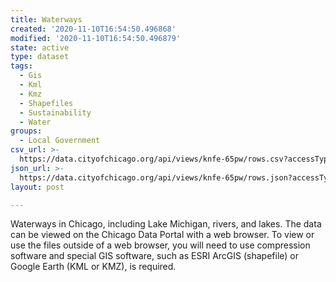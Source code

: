 ```yaml
---
title: Waterways
created: '2020-11-10T16:54:50.496868'
modified: '2020-11-10T16:54:50.496879'
state: active
type: dataset
tags:
  - Gis
  - Kml
  - Kmz
  - Shapefiles
  - Sustainability
  - Water
groups:
  - Local Government
csv_url: >-
  https://data.cityofchicago.org/api/views/knfe-65pw/rows.csv?accessType=DOWNLOAD
json_url: >-
  https://data.cityofchicago.org/api/views/knfe-65pw/rows.json?accessType=DOWNLOAD
layout: post

---
```

Waterways in Chicago, including Lake Michigan, rivers, and lakes. The data can be viewed on the Chicago Data Portal with a web browser. To view or use the files outside of a web browser, you will need to use compression software and special GIS software, such as ESRI ArcGIS (shapefile) or Google Earth (KML or KMZ), is required.
